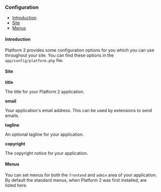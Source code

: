 ### Configuration

- [Introduction](#introduction)
- [Site](#site)
- [Menus](#menus)

<a name="introduction"></a>
#### Introduction

Platform 2 provides some configuration options for you which you can use throughout your site. You can find these options in the `app/config/platform.php` file.

<a name="site"></a>
#### Site

**title**

The title for your Platform 2 application.

**email**

Your application's email address. This can be used by extensions to send emails.

**tagline**

An optional tagline for your application.

**copyright**

The copyright notice for your application.

<a name="menus"></a>
#### Menus

You can set menus for both the `frontend` and `admin` area of your application. By default the standard menus, when Platform 2 was first installed, are listed here.
